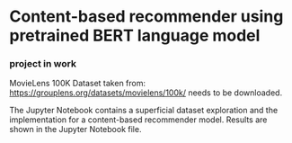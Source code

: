 # Content-based recommender using pretrained BERT language model 
### project in work

MovieLens 100K Dataset taken from: https://grouplens.org/datasets/movielens/100k/ needs to be downloaded.

The Jupyter Notebook contains a superficial dataset exploration and the implementation for a content-based recommender model.
Results are shown in the Jupyter Notebook file.

